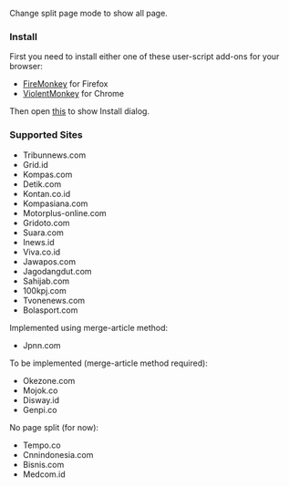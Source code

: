 Change split page mode to show all page.

### Install

First you need to install either one of these user-script add-ons for your browser:

* [FireMonkey](https://addons.mozilla.org/en-US/firefox/addon/firemonkey) for Firefox
* [ViolentMonkey](https://chromewebstore.google.com/detail/violentmonkey/jinjaccalgkegednnccohejagnlnfdag) for Chrome

Then open [this](https://raw.githubusercontent.com/gvoze32/antisplitpage/master/antisplitpage.user.js) to show Install dialog.

### Supported Sites

* Tribunnews.com
* Grid.id
* Kompas.com 
* Detik.com 
* Kontan.co.id
* Kompasiana.com
* Motorplus-online.com
* Gridoto.com
* Suara.com
* Inews.id
* Viva.co.id
* Jawapos.com
* Jagodangdut.com
* Sahijab.com
* 100kpj.com
* Tvonenews.com
* Bolasport.com

Implemented using merge-article method:
* Jpnn.com

To be implemented (merge-article method required):
* Okezone.com
* Mojok.co
* Disway.id
* Genpi.co

No page split (for now):
* Tempo.co
* Cnnindonesia.com
* Bisnis.com
* Medcom.id